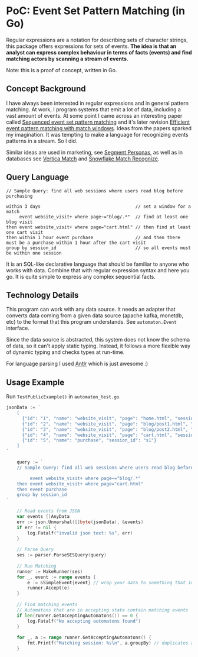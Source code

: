 # PoC: Event Set Pattern Matching (in Go)

Regular expressions are a notation for describing sets of character strings, this package offers expressions for sets of events.
**The idea is that an analyst can express complex behaviour in terms of facts (events) and find matching actors by scanning a stream of events**.

Note: this is a proof of concept, written in Go.

## Concept Background

I have always been interested in regular expressions and in general pattern matching. At work, I program systems that emit a lot of data, including a vast amount of events.
At some point I came across an interesting paper called [Sequenced event set pattern matching](https://dl.acm.org/doi/10.1145/1951365.1951372)
and it's later revision [Efficient event pattern matching with match windows](https://dl.acm.org/doi/10.1145/2339530.2339607).
Ideas from the papers sparked my imagination. It was tempting to make a language for recognizing events patterns in a stream. So I did.

Similar ideas are used in marketing, see [Segment Personas](https://segment.com/product/personas/), as well as in databases
see [Vertica Match](https://www.vertica.com/docs/9.2.x/HTML/Content/Authoring/SQLReferenceManual/Statements/SELECT/MATCHClause.htm)
and [Snowflake Match Recognize](https://docs.snowflake.com/en/sql-reference/constructs/match_recognize.html).

## Query Language

```
// Sample Query: find all web sessions where users read blog before purchasing

within 3 days                                    // set a window for a match
     event website_visit+ where page~="blog/.*"  // find at least one blog visit
then event website_visit+ where page="cart.html" // then find at least one cart visit
then within 1 hour event purchase                // and then there must be a purchase within 1 hour after the cart visit
group by session_id                              // so all events must be within one session
```

It is an SQL-like declarative language that should be familiar to anyone who works with data. Combine that with regular expression syntax
and here you go. It is quite simple to express any complex sequential facts.

## Technology Details

This program can work with any data source. It needs an adapter that converts data coming from a given data source (apache kafka, monetdb, etc)
to the format that this program understands. See `automaton.Event` interface.

Since the data source is abstracted, this system does not know the schema of data, so it can't apply static typing. Instead,
it follows a more flexible way of dynamic typing and checks types at run-time.

For language parsing I used [Antlr](https://www.antlr.org/) which is just awesome :)

## Usage Example

Run `TestPublicExample()` in `automaton_test.go`.

```go
jsonData := `
    [
      {"id": "1", "name": "website_visit", "page": "home.html", "session_id": "s1"},
      {"id": "2", "name": "website_visit", "page": "blog/post1.html", "session_id": "s1"},
      {"id": "3", "name": "website_visit", "page": "blog/post2.html", "session_id": "s1"},
      {"id": "4", "name": "website_visit", "page": "cart.html", "session_id": "s1"},
      {"id": "5", "name": "purchase", "session_id": "s1"}
    ]
`

	query := `
    // Sample Query: find all web sessions where users read blog before purchasing

         event website_visit+ where page~="blog/.*"  
    then event website_visit+ where page="cart.html" 
    then event purchase                
    group by session_id                	
`

    // Read events from JSON
    var events []AnyData
    err := json.Unmarshal([]byte(jsonData), &events)
    if err != nil {
        log.Fatalf("invalid json text: %s", err)
    }
    
    // Parse Query
    ses := parser.ParseSESQuery(query)
    
    // Run Matching
    runner := MakeRunner(ses)
    for _, event := range events {
        e := &SimpleEvent{event} // wrap your data to something that implement automaton.Event interface
        runner.Accept(e)
    }
    
    // Find matching events
    // Automatons that are in accepting state contain matching events
    if len(runner.GetAcceptingAutomatons()) == 0 {
        log.Fatalf("No accepting automatons found")
    }
    
    for _, a := range runner.GetAcceptingAutomatons() {
        fmt.Printf("Matching session: %s\n", a.groupBy) // duplicates are possible
    }
```